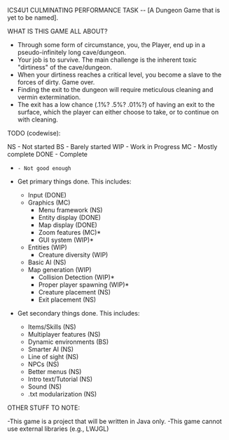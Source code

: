 ICS4U1 CULMINATING PERFORMANCE TASK -- [A Dungeon Game that is yet to be named].

WHAT IS THIS GAME ALL ABOUT?

  - Through some form of circumstance, you, the Player, end up in a pseudo-infinitely long cave/dungeon.
  - Your job is to survive. The main challenge is the inherent toxic "dirtiness" of the cave/dungeon.
  - When your dirtiness reaches a critical level, you become a slave to the forces of dirty. Game over.
  - Finding the exit to the dungeon will require meticulous cleaning and vermin extermination.
  - The exit has a low chance (.1%? .5%? .01%?) of having an exit to the surface, which the player can either choose to take,
  or to continue on with cleaning.


TODO (codewise):

  NS    - Not started
  BS    - Barely started
  WIP   - Work in Progress
  MC    - Mostly complete
  DONE  - Complete
  *     - Not good enough

  - Get primary things done.
    This includes:
    - Input                   (DONE)
    - Graphics                (MC)
      - Menu framework          (NS)
      - Entity display          (DONE)
      - Map display             (DONE)
      - Zoom features           (MC)*
      - GUI system              (WIP)*
    - Entities                (WIP)
      - Creature diversity      (WIP)
    - Basic AI                (NS)
    - Map generation          (WIP)
      - Collision Detection     (WIP)*
      - Proper player spawning  (WIP)*
      - Creature placement      (NS)
      - Exit placement          (NS)

  - Get secondary things done.
    This includes:
    - Items/Skills            (NS)
    - Multiplayer features    (NS)
    - Dynamic environments    (BS)
    - Smarter AI              (NS)
    - Line of sight           (NS)
    - NPCs                    (NS)
    - Better menus            (NS)
    - Intro text/Tutorial     (NS)
    - Sound                   (NS)
    - .txt modularization     (NS)

  

OTHER STUFF TO NOTE:

  -This game is a project that will be written in Java only.
  -This game cannot use external libraries (e.g., LWJGL)
